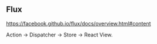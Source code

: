 Flux
-

https://facebook.github.io/flux/docs/overview.html#content

Action -> Dispatcher -> Store -> React View.
